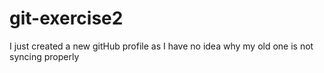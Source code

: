# git-exercise2

I just created a new gitHub profile as I have no idea why my old one is not syncing properly